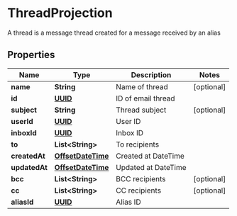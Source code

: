 

# ThreadProjection

A thread is a message thread created for a message received by an alias
## Properties

Name | Type | Description | Notes
------------ | ------------- | ------------- | -------------
**name** | **String** | Name of thread |  [optional]
**id** | [**UUID**](UUID) | ID of email thread | 
**subject** | **String** | Thread subject |  [optional]
**userId** | [**UUID**](UUID) | User ID | 
**inboxId** | [**UUID**](UUID) | Inbox ID | 
**to** | **List&lt;String&gt;** | To recipients | 
**createdAt** | [**OffsetDateTime**](OffsetDateTime) | Created at DateTime | 
**updatedAt** | [**OffsetDateTime**](OffsetDateTime) | Updated at DateTime | 
**bcc** | **List&lt;String&gt;** | BCC recipients |  [optional]
**cc** | **List&lt;String&gt;** | CC recipients |  [optional]
**aliasId** | [**UUID**](UUID) | Alias ID | 



